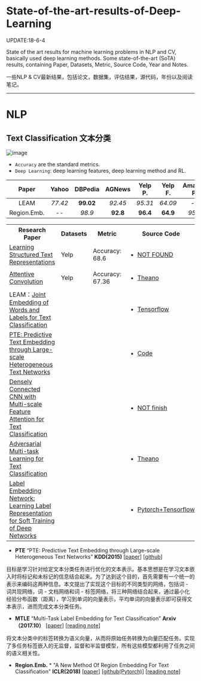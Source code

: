 # State-of-the-art-results-of-Deep-Learning

UPDATE:18-6-4

State of the art  results for  machine learning problems in NLP and CV, basically used deep learning methods.
Some state-of-the-art (SoTA) results, containing Paper, Datasets, Metric, Source Code, Year and Notes.

一些NLP & CV最新结果，包括论文，数据集，评估结果，源代码，年份以及阅读笔记。

---

# NLP

## Text Classification 文本分类
![image](https://github.com/fannn1217/Results-of-Deep-Learning-in-NLP-CV/blob/master/image/Text_Classification.png)

- `Accuracy` are the standard metrics.
- `Deep Learning`: deep learning features, deep learning method and RL.


|   Paper   | Yahoo | DBPedia | AGNews | Yelp P. | Yelp F. | Amazon P. | Amazon F. | Deep Learning |  RealTime  |
| :---------: | :----------: | :----------: | :--------: | :-----------: | :-------: | :-----------: | :-----------: | :--------: | :--------: |
|     LEAM     |  *77.42*   |        **99.02**        |    *92.45*     |  *95.31*  |     *64.09*     |      --       |      --       |       Y       |    --    |
|     Region.Emb.     |        --       |      *98.9*        |    **92.8**     |  **96.4**  |     **64.9**     |      *95.1*       |      *60.9*       |       Y       |    --    |




<table>
  <tbody>
    <tr>
      <th width="30%">Research Paper</th>
      <th align="center" width="10%">Datasets</th>
      <th align="center" width="10%">Metric</th>
      <th align="center" width="10%">Source Code</th>
      <th align="center" width="10%">Published</th>
      <th align="center" width="10%">Year</th>
      <th align="center" width="20%">Reading Note</th>
    </tr>
    <tr>
      <td><a href='https://arxiv.org/abs/1705.09207'> Learning Structured Text Representations </a></td>
      <td align="left">Yelp</td>
      <td align="left">Accuracy: 68.6</td>
      <td align="left"> <ul><li><a href=''>NOT FOUND</a></ul></li></td>
      <td align="left">TACL</td> 
      <td align="left">2018</td>    
    </tr>
    <tr>
      <td><a href='https://arxiv.org/abs/1710.00519'>Attentive Convolution</a></td>
      <td align="left">Yelp</td>
      <td align="left">Accuracy: 67.36</td>
      <td align="left"> <ul><li><a href='https://github.com/yinwenpeng/Attentive_Convolution'>Theano</a></ul></li></td>
      <td align="left">arxiv</td> 
      <td align="left">2017.10</td>   
    </tr>
    <tr>
      <td>LEAM：<a href='https://arxiv.org/pdf/1805.04174.pdf'>Joint Embedding of Words and Labels for Text Classification</a></td>
      <td align="left"></td>
      <td align="left"></td>
      <td align="left"> <ul><li><a href='https://github.com/guoyinwang/LEAM'>Tensorflow</a></ul></li></td>
      <td align="left">ACL</td> 
      <td align="left">2018</td>   
    </tr>
    <tr>
      <td><a href='https://arxiv.org/abs/1508.00200'>PTE: Predictive Text Embedding through Large-scale Heterogeneous Text Networks</a></td>
      <td align="left"></td>
      <td align="left"></td>
      <td align="left"> <ul><li><a href='https://github.com/mnqu/PTE'>Code</a></ul></li></td>
      <td align="left">KDD</td> 
      <td align="left">2015</td>   
    </tr>
    <tr>
      <td><a href='http://coai.cs.tsinghua.edu.cn/hml/media/files/2018wangshiyao_DenselyCNN.pdf'>Densely Connected CNN with Multi-scale Feature Attention for Text Classification</a></td>
      <td align="left"></td>
      <td align="left"></td>
      <td align="left"> <ul><li><a href='https://github.com/wangshy31/Densely-Connected-CNN-with-Multiscale-Feature-Attention'>NOT finish</a></ul></li></td>
      <td align="left">IJCAI</td> 
      <td align="left">2018</td>   
    </tr>
    <tr>
      <td><a href='https://arxiv.org/abs/1704.05742'>Adversarial Multi-task Learning for Text Classification</a></td>
      <td align="left"></td>
      <td align="left"></td>
      <td align="left"> <ul><li><a href='http://pfliu.com/paper/adv-mtl.html'>Theano</a></ul></li></td>
      <td align="left">ACL</td> 
      <td align="left">2017</td> 
      <td align="left"><a href='https://blog.csdn.net/qj8380078/article/details/79914170'>CSDN</a></td>
    </tr>
    <tr>
      <td><a href='https://arxiv.org/abs/1710.10393'>
Label Embedding Network: Learning Label Representation for Soft Training of Deep Networks</a></td>
      <td align="left"></td>
      <td align="left"></td>
      <td align="left"> <ul><li><a href='https://github.com/lancopku/label-embedding-network'>Pytorch+Tensorflow</a></ul></li></td>
      <td align="left">arxiv</td> 
      <td align="left">2017.10</td> 
      <td align="left"><a href=''></a></td>
    </tr>
  </tbody>
</table>

* **PTE** “PTE: Predictive Text Embedding through Large-scale Heterogeneous Text Networks” **KDD(2015)**
  [[paper](https://arxiv.org/abs/1508.00200)]
  [[github](https://github.com/mnqu/PTE)]
  
目标是学习针对给定文本分类任务进行优化的文本表示。基本思想是在学习文本嵌入时将标记和未标记的信息结合起来。为了达到这个目的，首先需要有一个统一的表示来编码这两种信息。本文提出了实现这个目标的不同类型的网络，包括词 - 词共现网络，词 - 文档网络和词 - 标签网络，将三种网络结合起来，通过最小化经验分布函数（距离），学习到单词的向量表示，平均单词的向量表示即可获得文本表示，进而完成文本分类任务。

* **MTLE** “Multi-Task Label Embedding for Text Classification” **Arxiv（2017.10）**
  [[paper](https://arxiv.org/abs/1710.07210)]
  [[reading note](https://zhuanlan.zhihu.com/p/37669263)]
  
将文本分类中的标签转换为语义向量，从而将原始任务转换为向量匹配任务。实现了多任务标签嵌入的无监督，监督和半监督模型，所有这些模型都利用了任务之间的语义相关性。

* **Region.Emb.** * "A New Method Of Region Embedding For Text Classification" **ICLR(2018)**
  [[paper](https://openreview.net/pdf?id=BkSDMA36Z)]
  [[github(Pytorch)](https://github.com/schelotto/Region_Embedding_Text_Classification_Pytorch)]
  [[reading note](https://zhuanlan.zhihu.com/p/39264740)]
  


